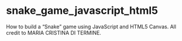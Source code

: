 # snake_game_javascript_html5
How to build a “Snake” game using JavaScript and HTML5 Canvas. All credit to MARIA CRISTINA DI TERMINE.
